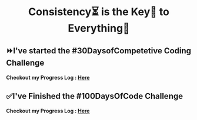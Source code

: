 <h1 align="center">
	Consistency⏳ is the Key🔑 to Everything🏅
</h1>

## ⏩I've started the #30DaysofCompetetive Coding Challenge

#### Checkout my Progress Log : [Here](https://github.com/AbhiramReddyD/Algorithm-DataStructures/blob/master/README.md)

## ✅I've Finished the #100DaysOfCode Challenge

#### Checkout my Progress Log : [Here](https://github.com/AbhiramReddyD/100-Days-of-Code/blob/master/%5B2%5DProgressLog.md)
